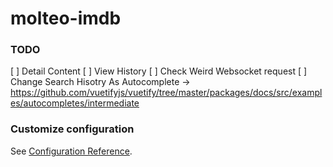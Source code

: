 # molteo-imdb


### TODO
[ ] Detail Content
[ ] View History
[ ] Check Weird Websocket request
[ ] Change Search Hisotry As Autocomplete -> https://github.com/vuetifyjs/vuetify/tree/master/packages/docs/src/examples/autocompletes/intermediate

### Customize configuration
See [Configuration Reference](https://cli.vuejs.org/config/).
